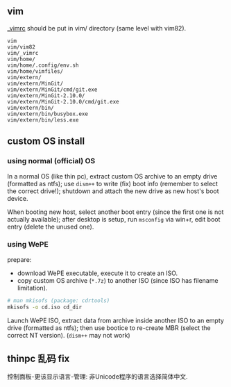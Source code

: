 ## vim
[\_vimrc](_vimrc) should be put in vim/ directory (same level with vim82).

```console
vim
vim/vim82
vim/_vimrc
vim/home/
vim/home/.config/env.sh
vim/home/vimfiles/
vim/extern/
vim/extern/MinGit/
vim/extern/MinGit/cmd/git.exe
vim/extern/MinGit-2.10.0/
vim/extern/MinGit-2.10.0/cmd/git.exe
vim/extern/bin/
vim/extern/bin/busybox.exe
vim/extern/bin/less.exe
```

## custom OS install

### using normal (official) OS
In a normal OS (like thin pc), extract custom OS archive to an empty drive (formatted as ntfs);
use `dism++` to write (fix) boot info (remember to select the correct drive!);
shutdown and attach the new drive as new host's boot device.

When booting new host, select another boot entry (since the first one is not actually available);
after desktop is setup, run `msconfig` via win+r, edit boot entry (delete the unused one).

### using WePE
prepare:
- download WePE executable, execute it to create an ISO.
- copy custom OS archive (`*.7z`) to another ISO (since ISO has filename limitation).

```sh
# man mkisofs (package: cdrtools)
mkisofs -o cd.iso cd_dir
```

Launch WePE ISO, extract data from archive inside another ISO to an empty drive (formatted as ntfs);
then use bootice to re-create MBR (select the correct NT version). (`dism++` may not work)

## thinpc 乱码 fix
控制面板-更该显示语言-管理: 非Unicode程序的语言选择简体中文.
